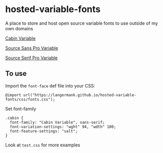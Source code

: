# hosted-variable-fonts
A place to store and host open source variable fonts to use outside of my own domains

[Cabin Variable](https://github.com/impallari/Cabin)

[Source Sans Pro Variable](https://github.com/adobe-fonts/source-sans-pro)

[Source Serif Pro Variable](https://github.com/adobe-fonts/source-serif-pro)

## To use
Import the `font-face` def file into your CSS:

`@import url("https://langermank.github.io/hosted-variable-fonts/css/fonts.css");`

Set font-family

```
.cabin {
  font-family: "Cabin Variable", sans-serif;
  font-variation-settings: "wght" 94, "wdth" 100;
  font-feature-settings: "salt";
}
```

Look at `test.css` for more examples

